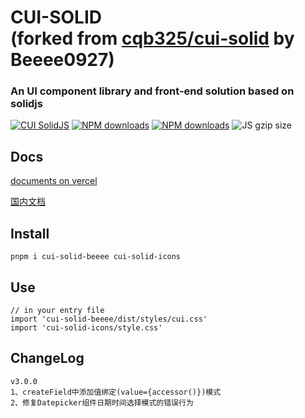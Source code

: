 <h1>
CUI-SOLID<br />
(forked from <a href="https://github.com/cqb325/cui-solid">cqb325/cui-solid</a> by Beeee0927)
    <h3>An UI component library and front-end solution based on solidjs</h3>
</h1>

[![CUI SolidJS](https://img.shields.io/npm/v/cui-solid.svg?style=flat-square)](https://www.npmjs.org/package/cui-solid)
[![NPM downloads](https://img.shields.io/npm/dm/cui-solid.svg?style=flat-square)](https://npmjs.org/package/cui-solid)
[![NPM downloads](https://img.shields.io/npm/dt/cui-solid.svg?style=flat-square)](https://npmjs.org/package/cui-solid)
![JS gzip size](https://img.shields.io/bundlejs/size/cui-solid?label=gzip%20JS%20&style=flat-square)

## Docs

[documents on vercel](https://cui-solid.vercel.app/ 'cui-solid')

[国内文档](https://cui.cqb325.cn/ 'cui-solid')

## Install

    pnpm i cui-solid-beeee cui-solid-icons

## Use

    // in your entry file
    import 'cui-solid-beeee/dist/styles/cui.css'
    import 'cui-solid-icons/style.css'

## ChangeLog

    v3.0.0
    1、createField中添加值绑定(value={accessor()})模式
    2、修复Datepicker组件日期时间选择模式的错误行为
